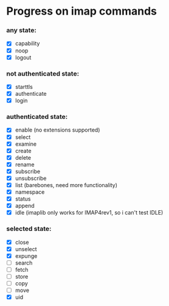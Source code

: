 # Progress on imap commands

### any state:
- [X] capability
- [X] noop
- [X] logout
### not authenticated state:
- [X] starttls
- [X] authenticate
- [X] login
### authenticated state:
- [X] enable (no extensions supported)
- [X] select
- [X] examine
- [X] create
- [X] delete
- [X] rename
- [x] subscribe
- [X] unsubscribe
- [X] list (barebones, need more functionality)
- [X] namespace
- [X] status
- [X] append
- [X] idle (imaplib only works for IMAP4rev1, so i can't test IDLE)
### selected state:
- [X] close
- [X] unselect
- [X] expunge
- [ ] search
- [ ] fetch
- [ ] store
- [ ] copy
- [ ] move
- [X] uid
